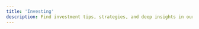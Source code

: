 ```yaml
---
title: 'Investing'
description: Find investment tips, strategies, and deep insights in our investing articles category. Also learn how to save and more.
---
```

